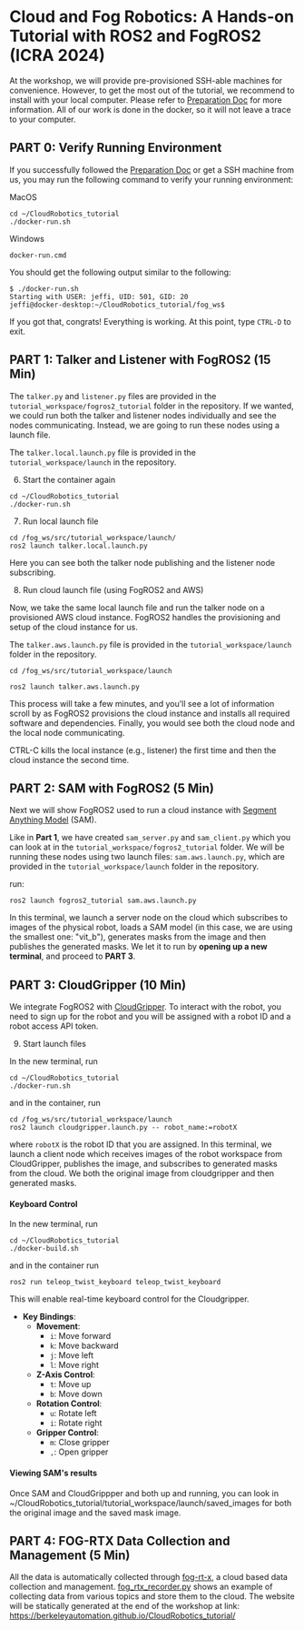 # Cloud and Fog Robotics: A Hands-on Tutorial with ROS2 and FogROS2 (ICRA 2024)

At the workshop, we will provide pre-provisioned SSH-able machines for convenience. However, to get the most out of the tutorial, we recommend to install with your local computer. Please refer to [Preparation Doc](./Tutorial_Prep.md) for more information. All of our work is done in the docker, so it will not leave a trace to your computer. 

## PART 0: Verify Running Environment

If you successfully followed the [Preparation Doc](./Tutorial_Prep.md) or get a SSH machine from us, you may run the following command to verify your running environment: 

MacOS
```
cd ~/CloudRobotics_tutorial
./docker-run.sh
```

Windows
```
docker-run.cmd
```

You should get the following output similar to the following:
```
$ ./docker-run.sh 
Starting with USER: jeffi, UID: 501, GID: 20
jeffi@docker-desktop:~/CloudRobotics_tutorial/fog_ws$ 
```
If you got that, congrats!  Everything is working.  At this point, type `CTRL-D` to exit.


## PART 1: Talker and Listener with FogROS2  (15 Min)

The `talker.py`  and `listener.py` files are provided in the `tutorial_workspace/fogros2_tutorial` folder in the repository. If we wanted, we could run both the talker and listener nodes individually and see the nodes communicating. Instead, we are going to run these nodes using a launch file.

The `talker.local.launch.py` file is provided in the `tutorial_workspace/launch` in the repository.

6. Start the container again
   
```
cd ~/CloudRobotics_tutorial
./docker-run.sh
```

7.  Run local launch file
```
cd /fog_ws/src/tutorial_workspace/launch/
ros2 launch talker.local.launch.py
```
Here you can see both the talker node publishing and the listener node subscribing. 

8. Run cloud launch file (using FogROS2 and AWS)

Now, we take the same local launch file and run the talker node on a provisioned AWS cloud instance. FogROS2 handles the provisioning and setup of the cloud instance for us. 

The `talker.aws.launch.py` file is provided in the `tutorial_workspace/launch` folder in the repository.

```
cd /fog_ws/src/tutorial_workspace/launch

ros2 launch talker.aws.launch.py
```
This process will take a few minutes, and you'll see a lot of information scroll by as FogROS2 provisions the cloud instance and installs all required software and dependencies. Finally, you would see both the cloud node and the local node communicating. 

CTRL-C kills the local instance (e.g., listener) the first time and then the cloud instance the second time. 


## PART 2: SAM with FogROS2 (5 Min)
Next we will show FogROS2 used to run a cloud instance with [Segment Anything Model](https://github.com/facebookresearch/segment-anything) (SAM).

Like in **Part 1**, we have created  `sam_server.py`  and `sam_client.py` which you can look at in the `tutorial_workspace/fogros2_tutorial` folder. We will be running these nodes using two launch files: `sam.aws.launch.py`, which are provided in the `tutorial_workspace/launch` folder in the repository.

run:
```
ros2 launch fogros2_tutorial sam.aws.launch.py
```
In this terminal, we launch a server node on the cloud which subscribes to images of the physical robot, loads a SAM model (in this case, we are using the smallest one: "vit_b"), generates masks from the image and then publishes the generated masks. 
We let it to run by **opening up a new terminal**, and proceed to **PART 3**. 

## PART 3: CloudGripper (10 Min)
We integrate FogROS2 with [CloudGripper](https://cloudgripper.org/). To interact with the robot, you need to sign up for the robot and you will be assigned with a robot ID and a robot access API token. 

9. Start launch files

In the new terminal, run 
```
cd ~/CloudRobotics_tutorial
./docker-run.sh
```
and in the container, run
```
cd /fog_ws/src/tutorial_workspace/launch
ros2 launch cloudgripper.launch.py -- robot_name:=robotX
```
where `robotX` is the robot ID that you are assigned. In this terminal, we launch a client node which receives images of the robot workspace from CloudGripper, publishes the image, and subscribes to generated masks from the cloud. We both the original image from cloudgripper and then generated masks.



#### Keyboard Control
In the new terminal, run 
```
cd ~/CloudRobotics_tutorial
./docker-build.sh
```
and in the container run 
```
ros2 run teleop_twist_keyboard teleop_twist_keyboard
```
This will enable real-time keyboard control for the Cloudgripper.
- **Key Bindings**:
  - **Movement**:
    - `i`: Move forward
    - `k`: Move backward
    - `j`: Move left
    - `l`: Move right
  - **Z-Axis Control**:
    - `t`: Move up
    - `b`: Move down
  - **Rotation Control**:
    - `u`: Rotate left
    - `i`: Rotate right
  - **Gripper Control**:
    - `m`: Close gripper
    - `,`: Open gripper



#### Viewing SAM's results 
Once SAM and CloudGrippper and both up and running, you can look in ~/CloudRobotics_tutorial/tutorial_workspace/launch/saved_images for both the original image and the saved mask image. 


## PART 4: FOG-RTX Data Collection and Management (5 Min)
All the data is automatically collected through [fog-rt-x](https://github.com/BerkeleyAutomation/fog_x), a cloud based data collection and management. 
[fog_rtx_recorder.py](./tutorial_workspace/fogros2_tutorial/fog_rtx_recorder.py) shows an example of collecting data from various topics and store them to the cloud. 
The website will be statically generated at the end of the workshop at link: https://berkeleyautomation.github.io/CloudRobotics_tutorial/  

